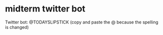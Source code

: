 # midterm twitter bot

Twitter bot: @TODAYSLlPSTlCK
(copy and paste the @ because the spelling is changed)